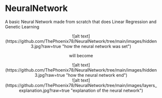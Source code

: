 # NeuralNetwork
A basic Neural Network made from scratch that does Linear Regression and Genetic Learning

<div style="text-align: center;">
![alt text](https://github.com/ThePhoenix78/NeuralNetwork/tree/main/images/hidden3.jpg?raw=true "how the neural network was set")
</div>

<p style="text-align: center;">will become</p>

<div style="text-align: center;">
![alt text](https://github.com/ThePhoenix78/NeuralNetwork/tree/main/images/hidden3.jpg?raw=true "how the neural network end")
 </div>

<div style="text-align: center;">
![alt text](https://github.com/ThePhoenix78/NeuralNetwork/tree/main/images/layers_explanation.jpg?raw=true "explanation of the neural network")
 </div>
